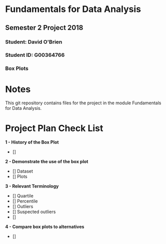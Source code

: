 # Fundamentals for Data Analysis

## Semester 2 Project 2018

### Student:    David O'Brien
### Student ID: G00364766

### Box Plots


# Notes

This git repository contains files for the project in the module Fundamentals for Data Analysis.




# Project Plan Check List

**1 - History of the Box Plot**
- [] 

**2 - Demonstrate the use of the box plot**
- [] Dataset
- [] Plots



**3 - Relevant Terminology**
- [] Quartile
- [] Percentile
- [] Outliers
- [] Suspected outliers
- [] 


**4 - Compare box plots to alternatives**
- [] 



